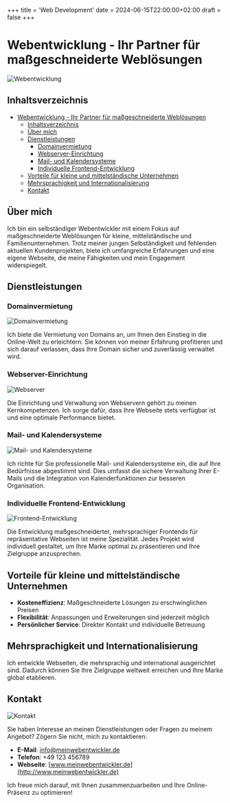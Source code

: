 +++
title = 'Web Development'
date = 2024-06-15T22:00:00+02:00
draft = false
+++

# Webentwicklung - Ihr Partner für maßgeschneiderte Weblösungen

![Webentwicklung](https://example.com/webentwicklung.jpg)

## Inhaltsverzeichnis

- [Webentwicklung - Ihr Partner für maßgeschneiderte Weblösungen](#webentwicklung---ihr-partner-für-maßgeschneiderte-weblösungen)
  - [Inhaltsverzeichnis](#inhaltsverzeichnis)
  - [Über mich](#über-mich)
  - [Dienstleistungen](#dienstleistungen)
    - [Domainvermietung](#domainvermietung)
    - [Webserver-Einrichtung](#webserver-einrichtung)
    - [Mail- und Kalendersysteme](#mail--und-kalendersysteme)
    - [Individuelle Frontend-Entwicklung](#individuelle-frontend-entwicklung)
  - [Vorteile für kleine und mittelständische Unternehmen](#vorteile-für-kleine-und-mittelständische-unternehmen)
  - [Mehrsprachigkeit und Internationalisierung](#mehrsprachigkeit-und-internationalisierung)
  - [Kontakt](#kontakt)

## Über mich

Ich bin ein selbständiger Webentwickler mit einem Fokus auf maßgeschneiderte Weblösungen für kleine, mittelständische und Familienunternehmen. Trotz meiner jungen Selbständigkeit und fehlenden aktuellen Kundenprojekten, biete ich umfangreiche Erfahrungen und eine eigene Webseite, die meine Fähigkeiten und mein Engagement widerspiegelt.

## Dienstleistungen

### Domainvermietung

![Domainvermietung](https://example.com/domainvermietung.jpg)

Ich biete die Vermietung von Domains an, um Ihnen den Einstieg in die Online-Welt zu erleichtern. Sie können von meiner Erfahrung profitieren und sich darauf verlassen, dass Ihre Domain sicher und zuverlässig verwaltet wird.

### Webserver-Einrichtung

![Webserver](https://example.com/webserver.jpg)

Die Einrichtung und Verwaltung von Webservern gehört zu meinen Kernkompetenzen. Ich sorge dafür, dass Ihre Webseite stets verfügbar ist und eine optimale Performance bietet.

### Mail- und Kalendersysteme

![Mail- und Kalendersysteme](https://example.com/mailkalender.jpg)

Ich richte für Sie professionelle Mail- und Kalendersysteme ein, die auf Ihre Bedürfnisse abgestimmt sind. Dies umfasst die sichere Verwaltung Ihrer E-Mails und die Integration von Kalenderfunktionen zur besseren Organisation.

### Individuelle Frontend-Entwicklung

![Frontend-Entwicklung](https://example.com/frontend.jpg)

Die Entwicklung maßgeschneiderter, mehrsprachiger Frontends für repräsentative Webseiten ist meine Spezialität. Jedes Projekt wird individuell gestaltet, um Ihre Marke optimal zu präsentieren und Ihre Zielgruppe anzusprechen.

## Vorteile für kleine und mittelständische Unternehmen

- **Kosteneffizienz**: Maßgeschneiderte Lösungen zu erschwinglichen Preisen
- **Flexibilität**: Anpassungen und Erweiterungen sind jederzeit möglich
- **Persönlicher Service**: Direkter Kontakt und individuelle Betreuung

## Mehrsprachigkeit und Internationalisierung

Ich entwickle Webseiten, die mehrsprachig und international ausgerichtet sind. Dadurch können Sie Ihre Zielgruppe weltweit erreichen und Ihre Marke global etablieren.

## Kontakt

![Kontakt](https://example.com/kontakt.jpg)

Sie haben Interesse an meinen Dienstleistungen oder Fragen zu meinem Angebot? Zögern Sie nicht, mich zu kontaktieren:

- **E-Mail**: [info@meinwebentwickler.de](mailto:info@meinwebentwickler.de)
- **Telefon**: +49 123 456789
- **Webseite**: [www.meinwebentwickler.de](http://www.meinwebentwickler.de)

Ich freue mich darauf, mit Ihnen zusammenzuarbeiten und Ihre Online-Präsenz zu optimieren!